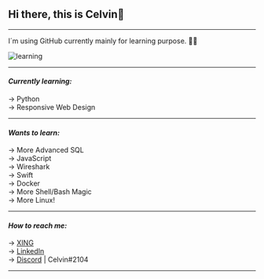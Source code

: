## Hi there, this is Celvin👋

---

I´m using GitHub currently mainly for learning purpose. 👨‍💻

![learning](https://user-images.githubusercontent.com/46591058/111866978-67294600-8971-11eb-860b-ac3654b4e51c.gif)

---

#### *Currently learning:*
-> Python\
-> Responsive Web Design

---

#### *Wants to learn:*
-> More Advanced SQL\
-> JavaScript\
-> Wireshark\
-> Swift\
-> Docker\
-> More Shell/Bash Magic\
-> More Linux!

---

#### *How to reach me:*
-> [XING](https://www.xing.com/profile/Celvin_Braun)\
-> [LinkedIn](https://www.linkedin.com/in/celvin-braun/)\
-> [Discord](https://discord.com/) | Celvin#2104

---
